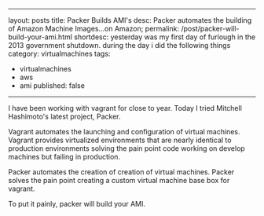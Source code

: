 ---
layout: posts
title: Packer Builds AMI's
desc: Packer automates the building of Amazon Machine Images...on Amazon;
permalink: /post/packer-will-build-your-ami.html
shortdesc: yesterday was my first day of furlough in the 2013 government shutdown. during the day i did the following things
category: virtualmachines
tags: 
  - virtualmachines
  - aws
  - ami
published: false
------

I have been working with vagrant for close to year. Today I tried Mitchell Hashimoto's latest project, Packer. 

Vagrant automates the launching and configuration of virtual machines. Vagrant provides virtualized environments that are nearly identical to production environments solving the pain point code working on develop machines but failing in production.

Packer automates the creation of creation of virtual machines. Packer solves the pain point creating a custom virtual machine base box for vagrant. 

To put it painly, packer will build your AMI. 

 